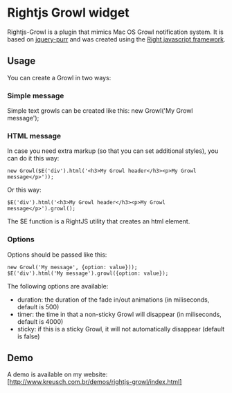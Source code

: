 # Rightjs Growl widget

Rightjs-Growl is a plugin that mimics Mac OS Growl notification system. It is based on [jquery-purr](http://code.google.com/p/jquery-purr/) and was created using the [Right javascript framework](http://rightjs.org).

## Usage

You can create a Growl in two ways:

### Simple message

Simple text growls can be created like this:
    new Growl('My Growl message');
  
### HTML message

In case you need extra markup (so that you can set additional styles), you can do it this way:

    new Growl($E('div').html('<h3>My Growl header</h3><p>My Growl message</p>'));

Or this way:

    $E('div').html('<h3>My Growl header</h3><p>My Growl message</p>').growl();
    
The $E function is a RightJS utility that creates an html element.

### Options

Options should be passed like this: 

    new Growl('My message', {option: value}));
    $E('div').html('My message').growl({option: value});

The following options are available:

  - duration: the duration of the fade in/out animations (in miliseconds, default is 500)
  - timer: the time in that a non-sticky Growl will disappear (in miliseconds, default is 4000)
  - sticky: if this is a sticky Growl, it will not automatically disappear (default is false)

## Demo

A demo is available on my website: [http://www.kreusch.com.br/demos/rightjs-growl/index.html]
